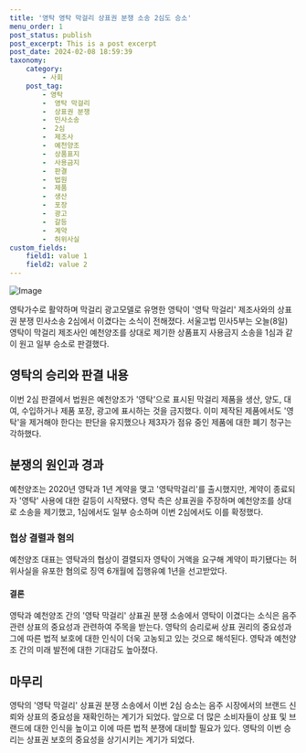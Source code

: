 ```yaml
---
title: '영탁 영탁 막걸리 상표권 분쟁 소송 2심도 승소'
menu_order: 1
post_status: publish
post_excerpt: This is a post excerpt
post_date: 2024-02-08 18:59:39
taxonomy:
    category:
        - 사회
    post_tag:
        - 영탁
        -  영탁 막걸리
        -  상표권 분쟁
        -  민사소송
        -  2심
        -  제조사
        -  예천양조
        -  상품표지
        -  사용금지
        -  판결
        -  법원
        -  제품
        -  생산
        -  포장
        -  광고
        -  갈등
        -  계약
        -  허위사실
custom_fields:
    field1: value 1
    field2: value 2
---
```


![Image](https://imgnews.pstatic.net/image/055/2024/02/08/0001129436_001_20240208135901112.jpg?type=w647)

영탁가수로 활약하며 막걸리 광고모델로 유명한 영탁이 '영탁 막걸리' 제조사와의 상표권 분쟁 민사소송 2심에서 이겼다는 소식이 전해졌다. 서울고법 민사5부는 오늘(8일) 영탁이 막걸리 제조사인 예천양조를 상대로 제기한 상품표지 사용금지 소송을 1심과 같이 원고 일부 승소로 판결했다.
## 영탁의 승리와 판결 내용
이번 2심 판결에서 법원은 예천양조가 '영탁'으로 표시된 막걸리 제품을 생산, 양도, 대여, 수입하거나 제품 포장, 광고에 표시하는 것을 금지했다. 이미 제작된 제품에서도 '영탁'을 제거해야 한다는 판단을 유지했으나 제3자가 점유 중인 제품에 대한 폐기 청구는 각하했다.
## 분쟁의 원인과 경과
예천양조는 2020년 영탁과 1년 계약을 맺고 '영탁막걸리'를 출시했지만, 계약이 종료되자 '영탁' 사용에 대한 갈등이 시작됐다. 영탁 측은 상표권을 주장하며 예천양조를 상대로 소송을 제기했고, 1심에서도 일부 승소하며 이번 2심에서도 이를 확정했다.
### 협상 결렬과 혐의
예천양조 대표는 영탁과의 협상이 결렬되자 영탁이 거액을 요구해 계약이 파기됐다는 허위사실을 유포한 혐의로 징역 6개월에 집행유예 1년을 선고받았다.
#### 결론
영탁과 예천양조 간의 '영탁 막걸리' 상표권 분쟁 소송에서 영탁이 이겼다는 소식은 음주 관련 상표의 중요성과 관련하여 주목을 받는다. 영탁의 승리로써 상표 권리의 중요성과 그에 따른 법적 보호에 대한 인식이 더욱 고농되고 있는 것으로 해석된다. 영탁과 예천양조 간의 미래 발전에 대한 기대감도 높아졌다.
## 마무리
영탁의 '영탁 막걸리' 상표권 분쟁 소송에서 이번 2심 승소는 음주 시장에서의 브랜드 신뢰와 상표의 중요성을 재확인하는 계기가 되었다. 앞으로 더 많은 소비자들이 상표 및 브랜드에 대한 인식을 높이고 이에 따른 법적 분쟁에 대비할 필요가 있다. 영탁의 이번 승리는 상표권 보호의 중요성을 상기시키는 계기가 되었다.
